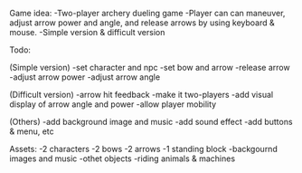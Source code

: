 
Game idea: 
-Two-player archery dueling game
-Player can can maneuver, adjust arrow power and angle, and release arrows by using keyboard & mouse.
-Simple version & difficult version

Todo:

(Simple version)
-set character and npc
-set bow and arrow
-release arrow
-adjust arrow power
-adjust arrow angle

(Difficult version)
-arrow hit feedback
-make it two-players
-add visual display of arrow angle and power
-allow player mobility 

(Others)
-add background image and music
-add sound effect
-add buttons & menu, etc

Assets:
-2 characters
-2 bows
-2 arrows
-1 standing block
-backgournd images and music
-othet objects
-riding animals & machines
